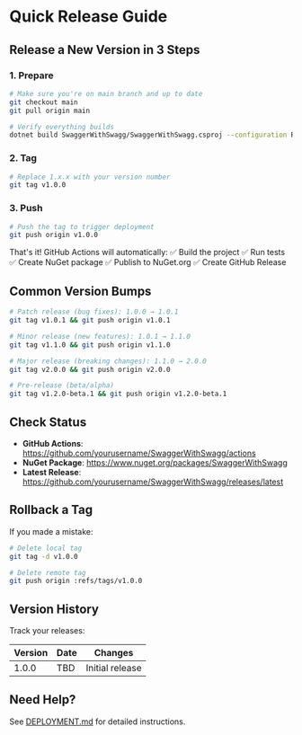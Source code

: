 # Quick Release Guide

## Release a New Version in 3 Steps

### 1. Prepare
```bash
# Make sure you're on main branch and up to date
git checkout main
git pull origin main

# Verify everything builds
dotnet build SwaggerWithSwagg/SwaggerWithSwagg.csproj --configuration Release
```

### 2. Tag
```bash
# Replace 1.x.x with your version number
git tag v1.0.0
```

### 3. Push
```bash
# Push the tag to trigger deployment
git push origin v1.0.0
```

That's it! GitHub Actions will automatically:
✅ Build the project
✅ Run tests
✅ Create NuGet package
✅ Publish to NuGet.org
✅ Create GitHub Release

## Common Version Bumps

```bash
# Patch release (bug fixes): 1.0.0 → 1.0.1
git tag v1.0.1 && git push origin v1.0.1

# Minor release (new features): 1.0.1 → 1.1.0
git tag v1.1.0 && git push origin v1.1.0

# Major release (breaking changes): 1.1.0 → 2.0.0
git tag v2.0.0 && git push origin v2.0.0

# Pre-release (beta/alpha)
git tag v1.2.0-beta.1 && git push origin v1.2.0-beta.1
```

## Check Status

- **GitHub Actions**: https://github.com/yourusername/SwaggerWithSwagg/actions
- **NuGet Package**: https://www.nuget.org/packages/SwaggerWithSwagg
- **Latest Release**: https://github.com/yourusername/SwaggerWithSwagg/releases/latest

## Rollback a Tag

If you made a mistake:

```bash
# Delete local tag
git tag -d v1.0.0

# Delete remote tag
git push origin :refs/tags/v1.0.0
```

## Version History

Track your releases:

| Version | Date | Changes |
|---------|------|---------|
| 1.0.0   | TBD  | Initial release |

## Need Help?

See [DEPLOYMENT.md](.github/DEPLOYMENT.md) for detailed instructions.
